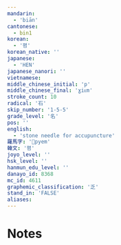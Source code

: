 ```yaml
---
mandarin:
  - 'biān'
cantonese:
  - bin1
korean:
  - '폄'
korean_native: ''
japanese:
  - 'HEN'
japanese_nanori: ''
vietnamese:
middle_chinese_initial: 'p'
middle_chinese_final: 'ɣiᴇm'
stroke_count: 10
radical: '石'
skip_number: '1-5-5'
grade_level: '名'
pos: ''
english:
  - 'stone needle for accupuncture'
羅馬字: 'pyem'
韓文: '폄'
joyo_level: ''
hsk_level: ''
hanmun_edu_level: ''
danayo_id: 8368
mc_id: 4611
graphemic_classification: '乏'
stand_in: 'FALSE'
aliases:
---
```


# Notes
